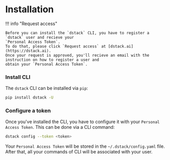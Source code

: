 # Installation

!!! info "Request access"

    Before you can install the `dstack` CLI, you have to register a `dstack` user and recieve your 
    `Personal Access Token`.
    To do that, please click `Request access` at [dstack.ai](https://dstack.ai). 
    Once your request is approved, you'll recieve an email with the instruction on how to register a user and
    obtain your `Personal Access Token`.

### Install CLI

The `dstack` CLI can be installed via `pip`:

```bash
pip install dstack -U
```

### Configure a token

Once you've installed the CLI, you have to configure it with your `Personal Access Token`. This can be done via a CLI command:

```bash
dstack config --token <token>
```

Your `Personal Access Token` will be stored in the `~/.dstack/config.yaml` file. 
After that, all your commands of CLI will be associated with your user.